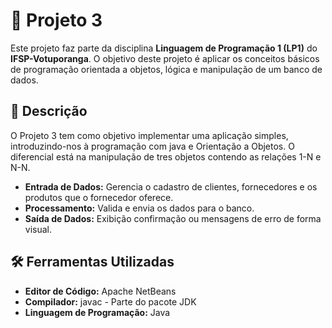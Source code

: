 # 🚀 Projeto 3

Este projeto faz parte da disciplina **Linguagem de Programação 1 (LP1)** do **IFSP-Votuporanga**. O objetivo deste projeto é aplicar os conceitos básicos de programação orientada a objetos, lógica e manipulação de um banco de dados.

## 📜 Descrição

O Projeto 3 tem como objetivo implementar uma aplicação simples, introduzindo-nos à programação com java e Orientação a Objetos. O diferencial está na manipulação de tres objetos contendo as relações 1-N e N-N.

- **Entrada de Dados:** Gerencia o cadastro de clientes, fornecedores e os produtos que o fornecedor oferece.
- **Processamento:** Valida e envia os dados para o banco.
- **Saída de Dados:** Exibição confirmação ou mensagens de erro de forma visual.

## 🛠️ Ferramentas Utilizadas

- **Editor de Código:** Apache NetBeans
- **Compilador:** javac - Parte do pacote JDK
- **Linguagem de Programação:** Java
